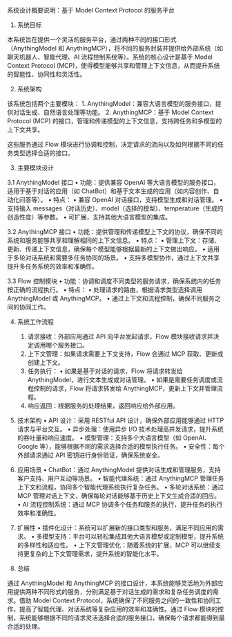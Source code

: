 系统设计概要说明：基于 Model Context Protocol 的服务平台

1. 系统目标

本系统旨在提供一个灵活的服务平台，通过两种不同的接口形式（AnythingModel 和 AnythingMCP），将不同的服务封装并提供给外部系统（如聊天机器人、智能代理、AI 流程控制系统等）。系统的核心设计是基于 Model Context Protocol (MCP)，使得模型能够共享和管理上下文信息，从而提升系统的智能性、协同性和灵活性。

2. 系统架构

该系统包括两个主要模块：
	1.	AnythingModel：兼容大语言模型的服务接口，提供对话生成、自然语言处理等功能。
	2.	AnythingMCP：基于 Model Context Protocol (MCP) 的接口，管理和传递模型的上下文信息，支持跨任务和多模型的上下文共享。

这些服务通过 Flow 模块进行协调和控制，决定请求的流向以及如何根据不同的任务类型选择合适的接口。

3. 主要模块设计

3.1 AnythingModel 接口
	•	功能：提供兼容 OpenAI 等大语言模型的服务接口，适用于基于对话的应用（如 ChatBot）和基于文本生成的应用（如内容创作、自动化问答等）。
	•	特点：
	•	兼容 OpenAI 对话接口，支持模型生成和对话管理。
	•	支持输入 messages（对话历史）、model（选择的模型）、temperature（生成的创造性度）等参数。
	•	可扩展，支持其他大语言模型的集成。

3.2 AnythingMCP 接口
	•	功能：提供管理和传递模型上下文的协议，确保不同的系统和服务能够共享和理解相同的上下文信息。
	•	特点：
	•	管理上下文：存储、更新、传递上下文信息，确保每个模型能够根据最新的上下文做出响应。
	•	适用于多轮对话系统和需要多任务协同的场景。
	•	支持多模型协作，通过上下文共享提升多任务系统的效率和准确性。

3.3 Flow 控制模块
	•	功能：协调和调度不同类型的服务请求，确保系统内的任务按正确的流程执行。
	•	特点：
	•	处理请求的路由，根据请求类型选择调用 AnythingModel 或 AnythingMCP。
	•	通过上下文和流程控制，确保不同服务之间的协同工作。

4. 系统工作流程
	1.	请求接收：外部应用通过 API 向平台发起请求，Flow 模块接收请求并决定调用哪个服务接口。
	2.	上下文管理：如果请求需要上下文支持，Flow 会通过 MCP 获取、更新或创建上下文。
	3.	任务执行：
	•	如果是基于对话的请求，Flow 将请求转发给 AnythingModel，进行文本生成或对话管理。
	•	如果是需要任务调度或流程控制的请求，Flow 将请求转发给 AnythingMCP，更新上下文并管理流程。
	4.	响应返回：根据服务的处理结果，返回响应给外部应用。

5. 技术架构
	•	API 设计：采用 RESTful API 设计，确保外部应用能够通过 HTTP 请求与平台交互。
	•	异步处理：使用异步 I/O 技术处理高并发请求，提升系统的吞吐量和响应速度。
	•	模型管理：支持多个大语言模型（如 OpenAI、Google 等），能够根据不同的需求选择合适的模型执行任务。
	•	安全性：每个外部请求通过 API 密钥进行身份验证，确保系统安全。

6. 应用场景
	•	ChatBot：通过 AnythingModel 提供对话生成和管理服务，支持客户支持、用户互动等场景。
	•	智能代理系统：通过 AnythingMCP 管理任务上下文和流程，协同多个智能代理系统执行复杂任务。
	•	多轮对话系统：通过 MCP 管理对话上下文，确保每轮对话能够基于历史上下文生成合适的回应。
	•	AI 流程控制系统：通过 MCP 协调多个任务和服务的执行，提升任务的执行效率和准确性。

7. 扩展性
	•	插件化设计：系统可以扩展新的接口类型和服务，满足不同应用的需求。
	•	多模型支持：平台可以轻松集成其他大语言模型或定制模型，提升系统的多样性和适应性。
	•	上下文管理优化：随着系统的扩展，MCP 可以继续支持更复杂的上下文管理需求，提升系统的智能化水平。

8. 总结

通过 AnythingModel 和 AnythingMCP 的接口设计，本系统能够灵活地为外部应用提供两种不同形式的服务，分别满足基于对话生成的需求和复杂任务调度的需求。借助 Model Context Protocol，系统确保了不同服务之间的一致性和协同工作，提高了智能代理、对话系统等复杂应用的效率和准确性。通过 Flow 模块的控制，系统能够根据不同的请求灵活选择合适的服务接口，确保每个请求都能得到最合适的处理。